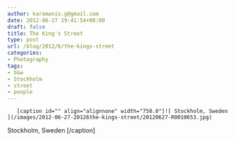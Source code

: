 ```yaml
---
author: karamanis.g@gmail.com
date: 2012-06-27 19:41:54+00:00
draft: false
title: The King's Street
type: post
url: /blog/2012/6/the-kings-street
categories:
- Photography
tags:
- b&w
- Stockholm
- street
- people
---
```



  
       [caption id="" align="alignnone" width="750.0"]![ Stockholm, Sweden ](/images/2012-06-27-20126the-kings-street/20120627-R0010653.jpg)
 Stockholm, Sweden [/caption]
